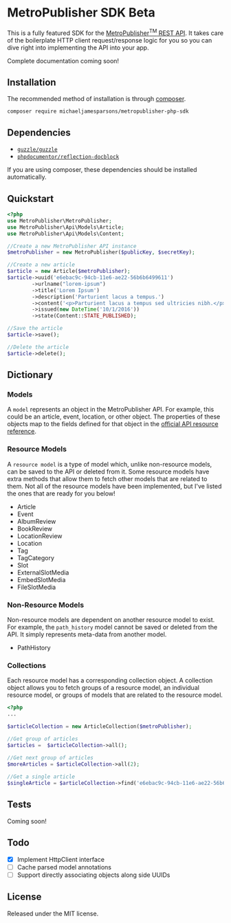 
# MetroPublisher SDK Beta

This is a fully featured SDK for the [MetroPublisher<sup>TM</sup> REST API](https://api.metropublisher.com/index.html). It takes care of the boilerplate HTTP client request/response logic for you so you can dive right into implementing the API into your app.

Complete documentation coming soon!

## Installation

The recommended method of installation is through [composer](https://getcomposer.org).

    composer require michaeljamesparsons/metropublisher-php-sdk

## Dependencies

* [`guzzle/guzzle`](https://github.com/guzzle/guzzle)
* [`phpdocumentor/reflection-docblock`](https://github.com/phpDocumentor/ReflectionDocBlock)

If you are using composer, these dependencies should be installed automatically.

## Quickstart

```php
<?php
use MetroPublisher\MetroPublisher;
use MetroPublisher\Api\Models\Article;
use MetroPublisher\Api\Models\Content;

//Create a new MetroPublisher API instance
$metroPublisher = new MetroPublisher($publicKey, $secretKey);

//Create a new article
$article = new Article($metroPublisher);
$article->uuid('e6ebac9c-94cb-11e6-ae22-56b6b6499611')
        ->urlname("lorem-ipsum")
        ->title('Lorem Ipsum')
        ->description('Parturient lacus a tempus.')
        ->content('<p>Parturient lacus a tempus sed ultricies nibh.</p>')
        ->issued(new DateTime('10/1/2016'))
        ->state(Content::STATE_PUBLISHED);

//Save the article
$article->save();

//Delete the article
$article->delete();
```

## Dictionary

### Models
A `model` represents an object in the MetroPublisher API. For example, this could be an article, event, location, or other object. The properties of these objects map to the fields defined for that object in the [official API resource reference](https://api.metropublisher.com/resources/index.html).

### Resource Models
A `resource model` is a type of model which, unlike non-resource models, can be saved to the API or deleted from it. Some resource models have extra methods that allow them to fetch other models that are related to them. Not all of the resource models have been implemented, but I've listed the ones that are ready for you below!

* Article
* Event
* AlbumReview
* BookReview
* LocationReview
* Location
* Tag
* TagCategory
* Slot
* ExternalSlotMedia
* EmbedSlotMedia
* FileSlotMedia

### Non-Resource Models
Non-resource models are dependent on another resource model to exist. For example, the `path_history` model cannot be saved or deleted from the API. It simply represents meta-data from another model.

* PathHistory

### Collections

Each resource model has a corresponding collection object. A collection object allows you to fetch groups of a resource model, an individual resource model, or groups of models that are related to the resource model.

```php
<?php
... 

$articleCollection = new ArticleCollection($metroPublisher);

//Get group of articles
$articles =  $articleCollection->all();
    
//Get next group of articles
$moreArticles = $articleCollection->all(2);

//Get a single article
$singleArticle = $articleCollection->find('e6ebac9c-94cb-11e6-ae22-56b6b6499611');
```   

## Tests

Coming soon!

## Todo
- [x] Implement HttpClient interface
- [ ] Cache parsed model annotations
- [ ] Support directly associating objects along side UUIDs

## License

 Released under the MIT license.